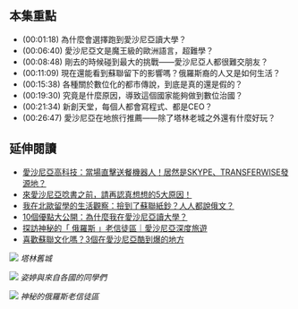 ---
---


## 本集重點

* (00:01:18) 為什麼會選擇跑到愛沙尼亞讀大學？
* (00:06:40) 愛沙尼亞文是魔王級的歐洲語言，超難學？
* (00:08:48) 剛去的時候碰到最大的挑戰——愛沙尼亞人都很難交朋友？
* (00:11:09) 現在還能看到蘇聯留下的影響嗎？俄羅斯裔的人又是如何生活？
* (00:15:38) 各種關於數位化的都市傳說，到底是真的還是假的？
* (00:19:30) 究竟是什麼原因，導致這個國家能夠做到數位治國？
* (00:21:34) 新創天堂，每個人都會寫程式、都是CEO？
* (00:26:47) 愛沙尼亞在地旅行推薦——除了塔林老城之外還有什麼好玩？

## 延伸閱讀

* [愛沙尼亞高科技：當場直擊送餐機器人！居然是SKYPE、TRANSFERWISE發源地？](https://theborderstory.com/estonian-tech/)
* [來愛沙尼亞唸書之前，請再認真想想的5大原因！](https://theborderstory.com/student-in-estonia/)
* [我在北歐留學的生活觀察：撿到了蘇聯紙鈔？人人都說俄文？](https://theborderstory.com/life-in-estonia/)
* [10個優點大公開：為什麼我在愛沙尼亞讀大學？](https://theborderstory.com/studying-in-estonia/)
* [探訪神秘的「 俄羅斯 」老信徒區｜愛沙尼亞深度旅遊](https://theborderstory.com/russian-village/)
* [喜歡蘇聯文化嗎？3個在愛沙尼亞酷到爆的地方](https://theborderstory.com/soviet-style/)

![](https://theborderstory.com/wp-content/uploads/2017/07/1_zItEAQpZBZxrNs3tBw2A5Q-scaled.jpeg)
*塔林舊城*

![](https://theborderstory.com/wp-content/uploads/2020/09/school-girls.jpg)
*姿婷與來自各國的同學們*

![](https://theborderstory.com/wp-content/uploads/2020/10/78946185_2592009107580070_2029522908086272000_n.jpg)
*神秘的俄羅斯老信徒區*
